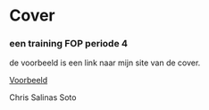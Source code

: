 # Cover
### een training FOP periode 4

de voorbeeld is een link naar mijn site van de cover.

[Voorbeeld](http://18510.hosts.ma-cloud.nl/School/periode4/FOP/covers/index.html)

Chris Salinas Soto